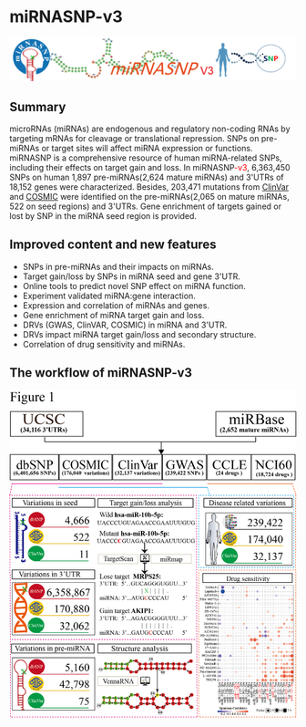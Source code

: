# miRNASNP-v3
![](./miRNASNP3/miRNASNP3/static/miRNASNP3/img/logo-7.png)

## Summary

 <p>microRNAs (miRNAs) are endogenous and regulatory non-coding RNAs by targeting mRNAs for cleavage or translational repression. SNPs on pre-miRNAs or target sites will affect miRNA expression or functions. <span class="badge alert-info">miRNASNP</span> is a comprehensive resource of human miRNA-related SNPs, including their effects on target gain and loss. In <span class="badge alert-info">miRNASNP<span style="color:red;">-v3</span></span>, <span class="badge alert-danger">6,363,450</span> SNPs on human <span class="badge alert-danger">1,897</span> pre-miRNAs(<span class="badge alert-danger">2,624</span> mature miRNAs) and 3'UTRs of <span class="badge alert-danger">18,152</span> genes were characterized. Besides, <span class="badge alert-danger">203,471</span> mutations from <span class="badge alert-info"><a href="https://www.ncbi.nlm.nih.gov/clinvar/" target="_blank">ClinVar</a></span> and <span class="badge alert-info"><a href="https://cancer.sanger.ac.uk/cosmic" target="_blank">COSMIC</a></span> were identified on the pre-miRNAs(<span class="badge alert-danger">2,065</span> on mature miRNAs, <span class="badge alert-danger">522</span> on seed regions) and 3'UTRs. <span class="badge alert-info">Gene enrichment</span> of targets gained or lost by SNP in the miRNA seed region is provided.</p>
 
## Improved content and new features
 - SNPs in pre-miRNAs and their impacts on miRNAs.
 - Target gain/loss by SNPs in miRNA seed and gene 3'UTR.
 - Online tools to predict novel SNP effect on miRNA function.
 - Experiment validated miRNA:gene interaction.
 - Expression and correlation of miRNAs and genes.
 - Gene enrichment of miRNA target gain and loss.
 - DRVs (GWAS, ClinVAR, COSMIC) in miRNA and 3'UTR.
 - DRVs impact miRNA target gain/loss and secondary structure.
 - Correlation of drug sensitivity and miRNAs.

## The workflow of miRNASNP-v3
![](./miRNASNP3/miRNASNP3/static/miRNASNP3/img/Figure1-workflow.png)



